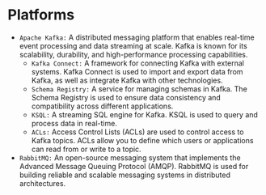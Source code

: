 # Platforms

- `Apache Kafka:` A distributed messaging platform that enables real-time event processing and data streaming at scale. Kafka is known for its scalability, durability, and high-performance processing capabilities.
  - `Kafka Connect:` A framework for connecting Kafka with external systems. Kafka Connect is used to import and export data from Kafka, as well as integrate Kafka with other technologies.
  - `Schema Registry:` A service for managing schemas in Kafka. The Schema Registry is used to ensure data consistency and compatibility across different applications.
  - `KSQL:` A streaming SQL engine for Kafka. KSQL is used to query and process data in real-time.
  - `ACLs:` Access Control Lists (ACLs) are used to control access to Kafka topics. ACLs allow you to define which users or applications can read from or write to a topic.
- `RabbitMQ:` An open-source messaging system that implements the Advanced Message Queuing Protocol (AMQP). RabbitMQ is used for building reliable and scalable messaging systems in distributed architectures.
